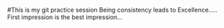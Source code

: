 #This is my git practice session 
Being consistency leads to Excellence.....
First impression is the best impression...